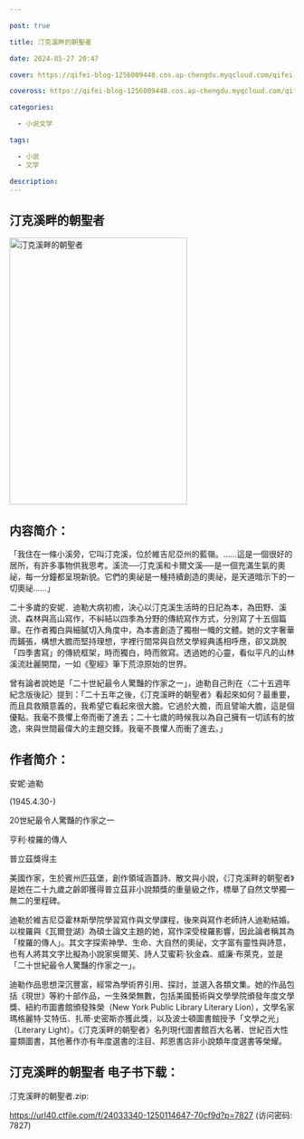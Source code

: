 ```yaml
---

post: true

title: 汀克溪畔的朝聖者

date: 2024-05-27 20:47

cover: https://qifei-blog-1256009448.cos.ap-chengdu.myqcloud.com/qifei-blog/6612932a68eb93571358ac64.jpg

coveross: https://qifei-blog-1256009448.cos.ap-chengdu.myqcloud.com/qifei-blog/6612932a68eb93571358ac64.jpg

categories:

  - 小说文学

tags:

  - 小说
  - 文学

description:
---
```


## 汀克溪畔的朝聖者
<img alt="汀克溪畔的朝聖者 " class="aligncenter loaded" data-was-processed="true" decoding="async" fetchpriority="high" height="471" src="https://qifei-blog-1256009448.cos.ap-chengdu.myqcloud.com/qifei-blog/6612932a68eb93571358ac64.jpg " style="cursor: zoom-in;" width="314"/>

## 内容简介：

「我住在一條小溪旁，它叫汀克溪，位於維吉尼亞州的藍嶺。……這是一個很好的居所，有許多事物供我思考。溪流──汀克溪和卡爾文溪──是一個充滿生氣的奧祕，每一分鐘都呈現新貌。它們的奧祕是一種持續創造的奧祕，是天道暗示下的一切奧祕……」

二十多歲的安妮．迪勒大病初癒，決心以汀克溪生活時的日記為本，為田野、溪流、森林與高山寫作，不糾結以四季為分野的傳統寫作方式，分別寫了十五個篇章。在作者獨白與細膩切入角度中，為本書創造了獨樹一幟的文體。她的文字奢華而鋪張，構想大膽而堅持理想，字裡行間常與自然文學經典遙相呼應，卻又跳脫「四季書寫」的傳統框架，時而獨白，時而敘寫。透過她的心靈，看似平凡的山林溪流壯麗開闊，一如《聖經》筆下荒涼原始的世界。

曾有論者說她是「二十世紀最令人驚豔的作家之一」，迪勒自己則在〈二十五週年紀念版後記〉提到：「二十五年之後，《汀克溪畔的朝聖者》看起來如何？最重要，而且具救贖意義的，我希望它看起來很大膽。它過於大膽，而且譬喻大膽，這是個優點。我毫不畏懼上帝而衝了進去；二十七歲的時候我以為自己擁有一切該有的放逸，來與世間最偉大的主題交鋒。我毫不畏懼人而衝了進去。」

## 作者简介：

安妮‧迪勒

(1945.4.30-)

20世紀最令人驚豔的作家之一

亨利‧梭羅的傳人

普立茲獎得主

美國作家，生於賓州匹茲堡，創作領域涵蓋詩、散文與小說，《汀克溪畔的朝聖者》是她在二十九歲之齡即獲得普立茲非小說類獎的重量級之作，標舉了自然文學獨一無二的里程碑。

迪勒於維吉尼亞霍林斯學院學習寫作與文學課程，後來與寫作老師詩人迪勒結婚。以梭羅與《瓦爾登湖》為碩士論文主題的她，寫作深受梭羅影響，因此論者稱其為「梭羅的傳人」。其文字探索神學、生命、大自然的奧祕，文字富有靈性與詩意，也有人將其文字比擬為小說家吳爾芙、詩人艾蜜莉‧狄金森、威廉‧布萊克，並是「二十世紀最令人驚豔的作家之一」。

迪勒作品思想深沉豐富，經常為學術界引用、探討，並選入各類文集。她的作品包括《現世》等約十部作品，一生殊榮無數，包括美國藝術與文學學院頒發年度文學獎、紐約市圖書館頒發殊榮（New York Public Library Literary Lion），文學名家瑪格麗特‧艾特伍、扎蒂‧史密斯亦獲此獎，以及波士頓圖書館授予「文學之光」（Literary Light）。《汀克溪畔的朝聖者》名列現代圖書館百大名著、世紀百大性靈類圖書，其他著作亦有年度選書的注目、邦恩書店非小說類年度選書等榮耀。

## 汀克溪畔的朝聖者 电子书下载：
汀克溪畔的朝聖者.zip: 

https://url40.ctfile.com/f/24033340-1250114647-70cf9d?p=7827 (访问密码: 7827)
